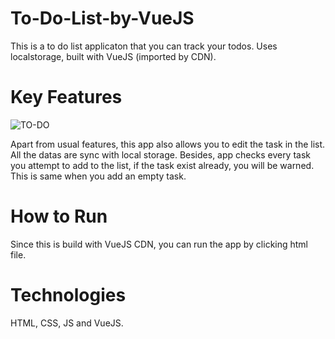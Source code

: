 # To-Do-List-by-VueJS
This is a to do list applicaton that you can track your todos. Uses localstorage, built with VueJS (imported by CDN).

# Key Features

![TO-DO](https://github.com/sbrkaksu/To-Do-List-by-VueJS/assets/127765582/be32aec7-7bb8-4406-82d7-b753151536d7)


Apart from usual features, this app also allows you to edit the task in the list. All the datas are sync with local storage.
Besides, app checks every task you attempt to add to the list, if the task exist already, you will be warned. This is same when you add an empty task.

# How to Run
Since this is build with VueJS CDN, you can run the app by clicking html file.

# Technologies
HTML, CSS, JS and VueJS.
